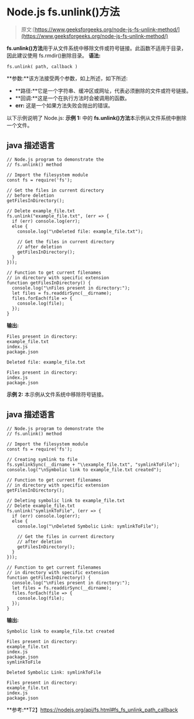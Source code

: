 # Node.js fs.unlink()方法

> 原文:[https://www.geeksforgeeks.org/node-js-fs-unlink-method/](https://www.geeksforgeeks.org/node-js-fs-unlink-method/)

**fs.unlink()方法**用于从文件系统中移除文件或符号链接。此函数不适用于目录，因此建议使用 fs.rmdir()删除目录。
**语法:**

```
fs.unlink( path, callback )
```

**参数:**该方法接受两个参数，如上所述，如下所述:

*   **路径:**它是一个字符串、缓冲区或网址，代表必须删除的文件或符号链接。
*   **回调:**这是一个在执行方法时会被调用的函数。
*   **err:** 这是一个如果方法失败会抛出的错误。

以下示例说明了 Node.js:
**示例 1:** 中的 **fs.unlink()方法**本示例从文件系统中删除一个文件。

## java 描述语言

```
// Node.js program to demonstrate the
// fs.unlink() method

// Import the filesystem module
const fs = require('fs');

// Get the files in current directory
// before deletion
getFilesInDirectory();

// Delete example_file.txt
fs.unlink("example_file.txt", (err => {
  if (err) console.log(err);
  else {
    console.log("\nDeleted file: example_file.txt");

    // Get the files in current directory
    // after deletion
    getFilesInDirectory();
  }
}));

// Function to get current filenames
// in directory with specific extension
function getFilesInDirectory() {
  console.log("\nFiles present in directory:");
  let files = fs.readdirSync(__dirname);
  files.forEach(file => {
    console.log(file);
  });
}
```

**输出:**

```
Files present in directory:
example_file.txt
index.js
package.json

Deleted file: example_file.txt

Files present in directory:
index.js
package.json
```

**示例 2:** 本示例从文件系统中移除符号链接。

## java 描述语言

```
// Node.js program to demonstrate the
// fs.unlink() method

// Import the filesystem module
const fs = require('fs');

// Creating symlink to file
fs.symlinkSync(__dirname + "\\example_file.txt", "symlinkToFile");
console.log("\nSymbolic link to example_file.txt created");

// Function to get current filenames
// in directory with specific extension
getFilesInDirectory();

// Deleting symbolic link to example_file.txt
// Delete example_file.txt
fs.unlink("symlinkToFile", (err => {
  if (err) console.log(err);
  else {
    console.log("\nDeleted Symbolic Link: symlinkToFile");

    // Get the files in current directory
    // after deletion
    getFilesInDirectory();
  }
}));

// Function to get current filenames
// in directory with specific extension
function getFilesInDirectory() {
  console.log("\nFiles present in directory:");
  let files = fs.readdirSync(__dirname);
  files.forEach(file => {
    console.log(file);
  });
}
```

**输出:**

```
Symbolic link to example_file.txt created

Files present in directory:
example_file.txt
index.js
package.json
symlinkToFile

Deleted Symbolic Link: symlinkToFile

Files present in directory:
example_file.txt
index.js
package.json
```

**参考:**T2】https://nodejs.org/api/fs.html#fs_fs_unlink_path_callback